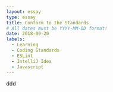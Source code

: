 ```yaml
---
layout: essay
type: essay
title: Conform to the Standards
# All dates must be YYYY-MM-DD format!
date: 2018-09-20
labels:
  - Learning
  - Coding Standards
  - ESLint
  - IntelliJ Idea
  - Javascript
---
```


ddd






